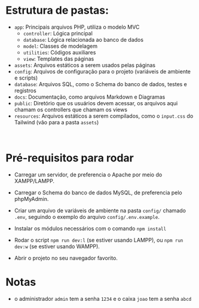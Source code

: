 # Estrutura de pastas:

- `app`: Principais arquivos PHP, utiliza o modelo MVC
    - `controller`: Lógica principal
    - `database`: Lógica relacionada ao banco de dados
    - `model`: Classes de modelagem
    - `utilities`: Códigos auxiliares
    - `view`: Templates das páginas
- `assets`: Arquivos estáticos a serem usados pelas páginas
- `config`: Arquivos de configuração para o projeto (variáveis de ambiente e scripts)
- `database`: Arquivos SQL, como o Schema do banco de dados, testes e registros
- `docs`: Documentação, como arquivos Markdown e Diagramas
- `public`: Diretório que os usuários devem acessar, os arquivos aqui chamam os controllers que chamam os views
- `resources`: Arquivos estáticos a serem compilados, como o `input.css` do Tailwind (vão para a pasta `assets`)

<br />

# Pré-requisitos para rodar

- Carregar um servidor, de preferencia o Apache por meio do XAMPP/LAMPP.

- Carregar o Schema do banco de dados MySQL, de preferencia pelo phpMyAdmin.

- Criar um arquivo de variáveis de ambiente na pasta `config/` chamado `.env`, seguindo o exemplo do arquivo `config/.env.example`.

- Instalar os módulos necessários com o comando `npm install`

- Rodar o script `npm run dev:l` (se estiver usando LAMPP), ou `npm run dev:w` (se estiver usando WAMPP).

- Abrir o projeto no seu navegador favorito.

# Notas

- o administrador `admin` tem a senha `1234` e o caixa `joao` tem a senha `abcd`
